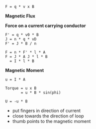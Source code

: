 
    F = q * v x B

**Magnetic Flux**

**Force on a current carrying conductor**

    F' = q * v0 * B
    J = n * q * vD
    F' = J * B / n

    F = n * F' * l * A
    F = J * A J * l * B
      = I * l * B

**Magnetic Moment**

    u = I * A

    Torque = u x B
           = u * B * sin(phi)

    U = -u * B

- put fingers in direction of current
- close towards the direction of loop
- thumb points to the magnetic moment

